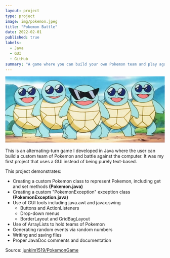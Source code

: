 ```yaml
---
layout: project
type: project
image: img/pokemon.jpeg
title: "Pokemon Battle"
date: 2022-02-01
published: true
labels:
  - Java
  - GUI
  - GitHub
summary: "A game where you can build your own Pokemon team and play against the computer"
---
```


<img class="img-fluid" src="../img/pokemon_banner.jpeg">

This is an alternating-turn game I developed in Java where the user can build a custom team of Pokemon and battle against the computer.  It was my first project that uses a GUI instead of being purely text-based.

This project demonstrates:
- Creating a custom Pokemon class to represent Pokemon, including get and set methods **(Pokemon.java)**
- Creating a custom "PokemonException" exception class **(PokemonException.java)**
- Use of GUI tools including java.awt and javax.swing
  - Buttons and ActionListeners
  - Drop-down menus
  - BorderLayout and GridBagLayout
- Use of ArrayLists to hold teams of Pokemon
- Generating random events via random numbers
- Writing and saving files
- Proper JavaDoc comments and documentation

Source: <a href="https://github.com/junkim1519/PokemonGame"><i class="large github icon "></i>junkim1519/PokemonGame</a>
